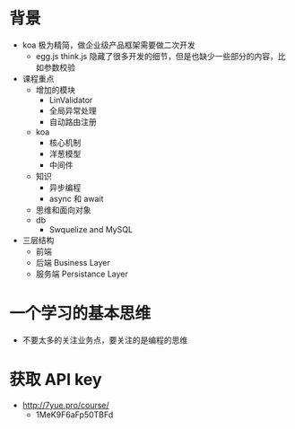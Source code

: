 # 背景
- koa 极为精简，做企业级产品框架需要做二次开发
  - egg.js think.js 隐藏了很多开发的细节，但是也缺少一些部分的内容，比如参数校验
- 课程重点
  - 增加的模块
    - LinValidator
    - 全局异常处理
    - 自动路由注册
  - koa
    - 核心机制
    - 洋葱模型
    - 中间件
  - 知识
    - 异步编程
    - async 和 await
  - 思维和面向对象
  - db
    - Swquelize and MySQL
- 三层结构
  - 前端
  - 后端 Business Layer
  - 服务端 Persistance Layer

# 一个学习的基本思维
- 不要太多的关注业务点，要关注的是编程的思维

# 获取 API key
- http://7yue.pro/course/
  - 1MeK9F6aFp50TBFd
